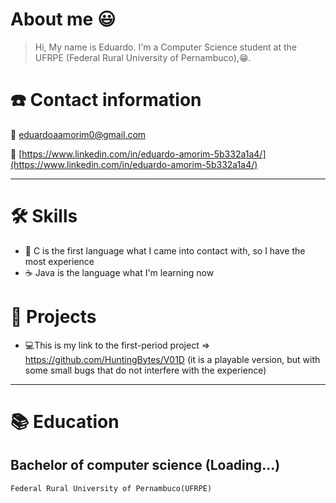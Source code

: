 # About me 😃

> Hi, My name is Eduardo. I'm a Computer Science student at the UFRPE (Federal Rural University of Pernambuco),😁.

# ☎️ Contact information

📧 eduardoaamorim0@gmail.com

🔗 [https://www.linkedin.com/in/eduardo-amorim-5b332a1a4/](https://www.linkedin.com/in/eduardo-amorim-5b332a1a4/)

---

# 🛠 Skills

- 🐣 C is the first language what I came into contact with, so I have the most experience
- ☕ Java is the language what I'm learning now

# 📜 Projects

- 💻This is my link to the first-period project  ⇒ https://github.com/HuntingBytes/V01D (it is a playable version, but with some small bugs that do not interfere with the experience)

---

# 📚 Education

## Bachelor of computer science **(Loading...)**

    Federal Rural University of Pernambuco(UFRPE)
 
